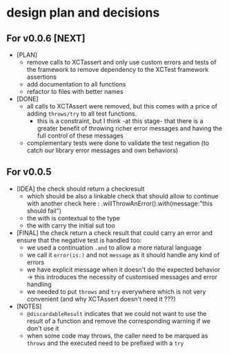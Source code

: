 
# design plan and decisions

## For v0.0.6 [NEXT]

- [PLAN]
    - remove calls to XCTassert and only use custom errors and tests of the framework to remove dependency to the XCTest framework assertions
    - add documentation to all functions
    - refactor to files with better names
- [DONE]
    - all calls to XCTAssert were removed, but this comes with a price of adding `throws/try` to all test functions.
        - this is a constraint, but I think -at this stage- that there is a greater benefit of throwing richer error messages and having the full control of these messages
    - complementary tests were done to validate the test negation (to catch our library error messages and own behaviors)
    
    

## For v0.0.5

- [IDEA] the check should return a checkresult
    - which should be also a linkable check that should allow to continue with another check here : .willThrowAnError().with(message:"this should fail")
    - the with is contextual to the type
    - the with carry the initial sut too
- [FINAL] the check return a check result that could carry an error and ensure that the negative test is handled too:
    - we used a continuation `.and` to allow a more natural language
    - we call it `error(is:)` and not `message` as it should handle any kind of errors
    - we have explicit message when it doesn't do the expected behavior -> this introduces the necessity of customised messages and error handling
    - we needed to put `throws` and `try` everywhere which is not very convenient (and why XCTAssert doesn't need it ???)
- [NOTES]
    - `@discardableResult` indicates that we could not want to use the result of a function and remove the corresponding warning if we don't use it
    - when some code may throws, the caller need to be marqued as `throws` and the executed need to be prefixed with a `try`


